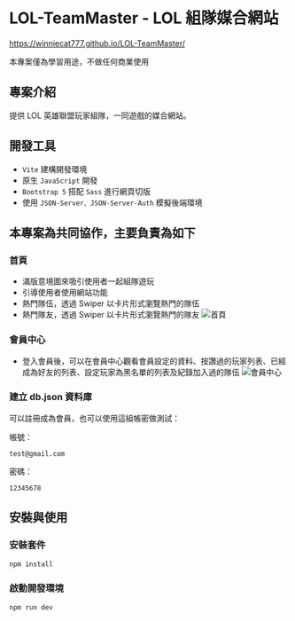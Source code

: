 # LOL-TeamMaster - LOL 組隊媒合網站

https://winniecat777.github.io/LOL-TeamMaster/

本專案僅為學習用途，不做任何商業使用

## 專案介紹

提供 LOL 英雄聯盟玩家組隊，一同遊戲的媒合網站。

## 開發工具

- `Vite` 建構開發環境
- 原生 `JavaScript` 開發
- `Bootstrap 5` 搭配 `Sass` 進行網頁切版
- 使用 `JSON-Server、JSON-Server-Auth` 模擬後端環境

## 本專案為共同協作，主要負責為如下

### 首頁

- 滿版意境圖來吸引使用者一起組隊遊玩
- 引導使用者使用網站功能
- 熱門隊伍，透過 Swiper 以卡片形式瀏覽熱門的隊伍
- 熱門隊友，透過 Swiper 以卡片形式瀏覽熱門的隊友
  ![首頁](https://i.imgur.com/v3527qF.png)

### 會員中心

- 登入會員後，可以在會員中心觀看會員設定的資料、按讚過的玩家列表、已經成為好友的列表、設定玩家為黑名單的列表及紀錄加入過的隊伍
  ![會員中心](https://i.imgur.com/ykXh9A8.png)

### 建立 db.json 資料庫

可以註冊成為會員，也可以使用這組帳密做測試：

帳號：

```
test@gmail.com
```

密碼：

```
12345678
```

## 安裝與使用

### 安裝套件

```bash
npm install
```

### 啟動開發環境

```bash
npm run dev
```
